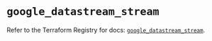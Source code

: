 # `google_datastream_stream`

Refer to the Terraform Registry for docs: [`google_datastream_stream`](https://registry.terraform.io/providers/hashicorp/google-beta/6.50.0/docs/resources/google_datastream_stream).
